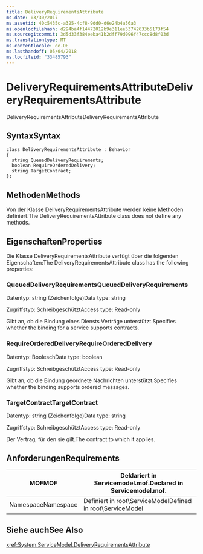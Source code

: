 ```yaml
---
title: DeliveryRequirementsAttribute
ms.date: 03/30/2017
ms.assetid: 40c5435c-a325-4cf8-9dd0-d6e24b4a56a3
ms.openlocfilehash: d294ba4f14472012b9e311ee53742633b5173f54
ms.sourcegitcommit: 3d5d33f384eeba41b2dff79d096f47ccc8d8f03d
ms.translationtype: MT
ms.contentlocale: de-DE
ms.lasthandoff: 05/04/2018
ms.locfileid: "33485793"
---
```

# <a name="deliveryrequirementsattribute"></a><span data-ttu-id="6ab65-102">DeliveryRequirementsAttribute</span><span class="sxs-lookup"><span data-stu-id="6ab65-102">DeliveryRequirementsAttribute</span></span>
<span data-ttu-id="6ab65-103">DeliveryRequirementsAttribute</span><span class="sxs-lookup"><span data-stu-id="6ab65-103">DeliveryRequirementsAttribute</span></span>  
  
## <a name="syntax"></a><span data-ttu-id="6ab65-104">Syntax</span><span class="sxs-lookup"><span data-stu-id="6ab65-104">Syntax</span></span>  
  
```  
class DeliveryRequirementsAttribute : Behavior  
{  
  string QueuedDeliveryRequirements;  
  boolean RequireOrderedDelivery;  
  string TargetContract;  
};  
```  
  
## <a name="methods"></a><span data-ttu-id="6ab65-105">Methoden</span><span class="sxs-lookup"><span data-stu-id="6ab65-105">Methods</span></span>  
 <span data-ttu-id="6ab65-106">Von der Klasse DeliveryRequirementsAttribute werden keine Methoden definiert.</span><span class="sxs-lookup"><span data-stu-id="6ab65-106">The DeliveryRequirementsAttribute class does not define any methods.</span></span>  
  
## <a name="properties"></a><span data-ttu-id="6ab65-107">Eigenschaften</span><span class="sxs-lookup"><span data-stu-id="6ab65-107">Properties</span></span>  
 <span data-ttu-id="6ab65-108">Die Klasse DeliveryRequirementsAttribute verfügt über die folgenden Eigenschaften:</span><span class="sxs-lookup"><span data-stu-id="6ab65-108">The DeliveryRequirementsAttribute class has the following properties:</span></span>  
  
### <a name="queueddeliveryrequirements"></a><span data-ttu-id="6ab65-109">QueuedDeliveryRequirements</span><span class="sxs-lookup"><span data-stu-id="6ab65-109">QueuedDeliveryRequirements</span></span>  
 <span data-ttu-id="6ab65-110">Datentyp: string (Zeichenfolge)</span><span class="sxs-lookup"><span data-stu-id="6ab65-110">Data type: string</span></span>  
  
 <span data-ttu-id="6ab65-111">Zugriffstyp: Schreibgeschützt</span><span class="sxs-lookup"><span data-stu-id="6ab65-111">Access type: Read-only</span></span>  
  
 <span data-ttu-id="6ab65-112">Gibt an, ob die Bindung eines Diensts Verträge unterstützt.</span><span class="sxs-lookup"><span data-stu-id="6ab65-112">Specifies whether the binding for a service supports contracts.</span></span>  
  
### <a name="requireordereddelivery"></a><span data-ttu-id="6ab65-113">RequireOrderedDelivery</span><span class="sxs-lookup"><span data-stu-id="6ab65-113">RequireOrderedDelivery</span></span>  
 <span data-ttu-id="6ab65-114">Datentyp: Boolesch</span><span class="sxs-lookup"><span data-stu-id="6ab65-114">Data type: boolean</span></span>  
  
 <span data-ttu-id="6ab65-115">Zugriffstyp: Schreibgeschützt</span><span class="sxs-lookup"><span data-stu-id="6ab65-115">Access type: Read-only</span></span>  
  
 <span data-ttu-id="6ab65-116">Gibt an, ob die Bindung geordnete Nachrichten unterstützt.</span><span class="sxs-lookup"><span data-stu-id="6ab65-116">Specifies whether the binding supports ordered messages.</span></span>  
  
### <a name="targetcontract"></a><span data-ttu-id="6ab65-117">TargetContract</span><span class="sxs-lookup"><span data-stu-id="6ab65-117">TargetContract</span></span>  
 <span data-ttu-id="6ab65-118">Datentyp: string (Zeichenfolge)</span><span class="sxs-lookup"><span data-stu-id="6ab65-118">Data type: string</span></span>  
  
 <span data-ttu-id="6ab65-119">Zugriffstyp: Schreibgeschützt</span><span class="sxs-lookup"><span data-stu-id="6ab65-119">Access type: Read-only</span></span>  
  
 <span data-ttu-id="6ab65-120">Der Vertrag, für den sie gilt.</span><span class="sxs-lookup"><span data-stu-id="6ab65-120">The contract to which it applies.</span></span>  
  
## <a name="requirements"></a><span data-ttu-id="6ab65-121">Anforderungen</span><span class="sxs-lookup"><span data-stu-id="6ab65-121">Requirements</span></span>  
  
|<span data-ttu-id="6ab65-122">MOF</span><span class="sxs-lookup"><span data-stu-id="6ab65-122">MOF</span></span>|<span data-ttu-id="6ab65-123">Deklariert in Servicemodel.mof.</span><span class="sxs-lookup"><span data-stu-id="6ab65-123">Declared in Servicemodel.mof.</span></span>|  
|---------|-----------------------------------|  
|<span data-ttu-id="6ab65-124">Namespace</span><span class="sxs-lookup"><span data-stu-id="6ab65-124">Namespace</span></span>|<span data-ttu-id="6ab65-125">Definiert in root\ServiceModel</span><span class="sxs-lookup"><span data-stu-id="6ab65-125">Defined in root\ServiceModel</span></span>|  
  
## <a name="see-also"></a><span data-ttu-id="6ab65-126">Siehe auch</span><span class="sxs-lookup"><span data-stu-id="6ab65-126">See Also</span></span>  
 <xref:System.ServiceModel.DeliveryRequirementsAttribute>
